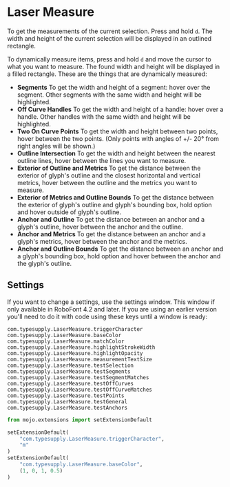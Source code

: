 # Laser Measure

To get the measurements of the current selection. Press and hold `d`.
The width and height of the current selection will be displayed in
an outlined rectangle.

To dynamically measure items, press and hold `d` and move the cursor
to what you want to measure. The found width and height will be
displayed in a filled rectangle. These are the things that are
dynamically measured:

- **Segments** To get the width and height of a segment: hover over
  the segment. Other segments with the same width and height will
  be highlighted.
- **Off Curve Handles** To get the width and height of a handle:
  hover over a handle. Other handles with the same width and height
  will be highlighted.
- **Two On Curve Points** To get the width and height between two
  points, hover between the two points. (Only points with angles of
  +/- 20° from right angles will be shown.)
- **Outline Intersection** To get the width and height between the
  nearest outline lines, hover between the lines you want to measure.
- **Exterior of Outline and Metrics** To get the distance between the
  exterior of glyph's outline and the closest horizontal and vertical
  metrics, hover between the outline and the metrics you want to measure.
- **Exterior of Metrics and Outline Bounds** To get the distance between
  the exterior of glyph's outline and glyph's bounding box, hold option
  and hover outside of glyph's outline.
- **Anchor and Outline** To get the distance between an anchor and a
  glyph's outline, hover between the anchor and the outline.
- **Anchor and Metrics** To get the distance between an anchor and a
  glyph's metrics, hover between the anchor and the metrics.
- **Anchor and Outline Bounds** To get the distance between an anchor
  and a glyph's bounding box, hold option and hover between the anchor
  and the glyph's outline.

## Settings

If you want to change a settings, use the settings window. This window
if only available in RoboFont 4.2 and later. If you are using an earlier
version you'll need to do it with code using these keys until a window
is ready:

```
com.typesupply.LaserMeasure.triggerCharacter
com.typesupply.LaserMeasure.baseColor
com.typesupply.LaserMeasure.matchColor
com.typesupply.LaserMeasure.highlightStrokeWidth
com.typesupply.LaserMeasure.highlightOpacity
com.typesupply.LaserMeasure.measurementTextSize
com.typesupply.LaserMeasure.testSelection
com.typesupply.LaserMeasure.testSegments
com.typesupply.LaserMeasure.testSegmentMatches
com.typesupply.LaserMeasure.testOffCurves
com.typesupply.LaserMeasure.testOffCurveMatches
com.typesupply.LaserMeasure.testPoints
com.typesupply.LaserMeasure.testGeneral
com.typesupply.LaserMeasure.testAnchors
```

```python
from mojo.extensions import setExtensionDefault

setExtensionDefault(
    "com.typesupply.LaserMeasure.triggerCharacter",
    "m"
)
setExtensionDefault(
    "com.typesupply.LaserMeasure.baseColor",
    (1, 0, 1, 0.5)
)
```